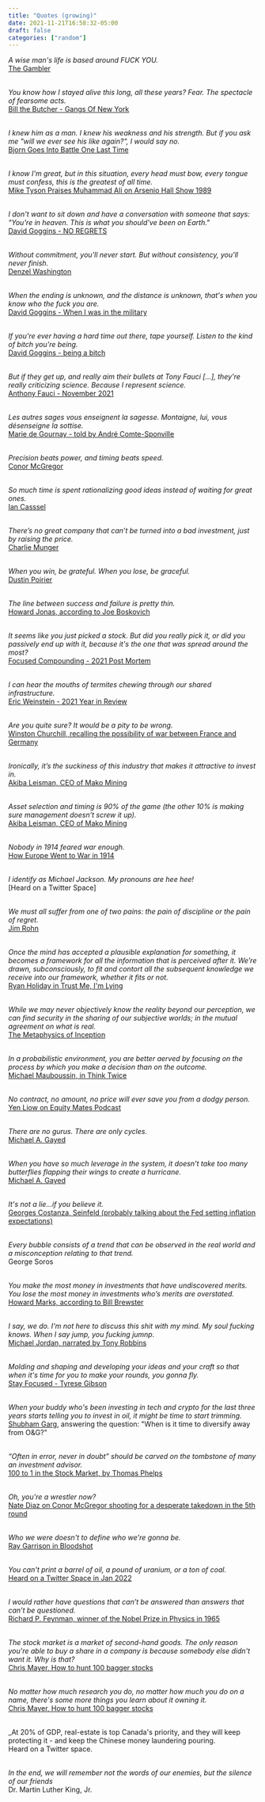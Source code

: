 ```yaml
---
title: "Quotes (growing)"
date: 2021-11-21T16:58:32-05:00
draft: false
categories: ["random"]
---
```


_A wise man's life is based around FUCK YOU._<br/>
[The Gambler](https://www.youtube.com/watch?v=XamC7-Pt8N0)
<br/><br/>

_You know how I stayed alive this long, all these years? Fear. The spectacle of fearsome acts._<br/>
[Bill the Butcher - Gangs Of New York](https://www.youtube.com/watch?v=waqSKNUrMaY)
<br/><br/>

_I knew him as a man. I knew his weakness and his strength. But if you ask me "will we ever see his like again?", I would say no._<br/>
[Bjorn Goes Into Battle One Last Time](https://www.youtube.com/watch?v=ANCAyz_U_oo)
<br/><br/>

_I know I'm great, but in this situation, every head must bow, every tongue must confess, this is the greatest of all time._<br/>
[Mike Tyson Praises Muhammad Ali on Arsenio Hall Show 1989](https://www.youtube.com/watch?v=rTngzYQ6t9A)
<br/><br/>

_I don't want to sit down and have a conversation with someone that says: "You're in heaven. This is what you should've been on Earth."_<br/>
[David Goggins - NO REGRETS](https://www.youtube.com/watch?v=Y_ANUef_l48&list=LL&index=2)
<br/><br/>

_Without commitment, you'll never start. But without consistency, you'll never finish._<br/>
[Denzel Washington](https://www.youtube.com/watch?v=isHuVnqWOhg&list=LL&index=12)
<br/><br/>

_When the ending is unknown, and the distance is unknown, that's when you know who the fuck you are._<br/>
[David Goggins - When I was in the military](https://www.youtube.com/watch?v=c6Wx53KOYsk&list=LL&index=14)
<br/><br/>

_If you're ever having a hard time out there, tape yourself. Listen to the kind of bitch you're being._<br/>
[David Goggins - being a bitch](https://www.youtube.com/watch?v=15H_2mnAML8&list=LL&index=16)
<br/><br/>

_But if they get up, and really aim their bullets at Tony Fauci [...], they're really criticizing science. Because I represent science._<br/>
[Anthony Fauci - November 2021](https://www.youtube.com/watch?v=a26Sp1vZuas)
<br/><br/>

_Les autres sages vous enseignent la sagesse. Montaigne, lui, vous désenseigne la sottise._<br/>
[Marie de Gournay - told by André Comte-Sponville](https://www.youtube.com/watch?v=Ob3wyTA1xPM)
<br/><br/>

_Precision beats power, and timing beats speed._<br/>
[Conor McGregor](https://www.youtube.com/watch?v=0Zq46m6hBB4)
<br/><br/>

_So much time is spent rationalizing good ideas instead of waiting for great ones._<br/>
[Ian Casssel](https://twitter.com/iancassel)
<br/><br/>

_There’s no great company that can’t be turned into a bad investment, just by raising the price._<br/>
[Charlie Munger](https://twitter.com/andrewhollingw/status/1467021174718803969)
<br/><br/>

_When you win, be grateful. When you lose, be graceful._<br/>
[Dustin Poirier](https://youtu.be/t9AwgL8AIo4?t=1255)
<br/><br/>

_The line between success and failure is pretty thin._<br/>
[Howard Jonas, according to Joe Boskovich](https://www.youtube.com/watch?v=eBzC9GoB-xc)
<br/><br/>

_It seems like you just picked a stock. But did you really pick it, or did you passively end up with it, because it's the one that was spread around the most?_<br/>
[Focused Compounding - 2021 Post Mortem](https://www.youtube.com/watch?v=m35811pWxh4)
<br/><br/>

_I can hear the mouths of termites chewing through our shared infrastructure._<br/>
[Eric Weinstein - 2021 Year in Review](https://www.youtube.com/watch?v=RMS02ueFso0&list=LL&index=2&t=6452s)
<br/><br/>

_Are you quite sure? It would be a pity to be wrong._<br/>
[Winston Churchill, recalling the possibility of war between France and Germany](https://winstonchurchill.org/resources/quotes/famous-quotations-and-stories/)
<br/><br/>

_Ironically, it’s the suckiness of this industry that makes it attractive to invest in._<br/>
[Akiba Leisman, CEO of Mako Mining](https://ceo.ca/@akibaleisman?0e4b0173fe8e)
<br/><br/>

 _Asset selection and timing is 90% of the game (the other 10% is making sure management doesn’t screw it up)._<br/>
[Akiba Leisman, CEO of Mako Mining](https://ceo.ca/@akibaleisman?0e4b0173fe8e)
<br/><br/>

_Nobody in 1914 feared war enough._<br/>
[How Europe Went to War in 1914](https://www.youtube.com/watch?v=5hv4HfLQGlw)
<br/><br/>

_I identify as Michael Jackson. My pronouns are hee hee!_<br/>
[Heard on a Twitter Space]
<br/><br/>

_We must all suffer from one of two pains: the pain of discipline or the pain of regret._<br/>
[Jim Rohn](https://www.jimrohn.com/)
<br/><br/>

_Once the mind has accepted a plausible explanation for something, it becomes a framework for all the information that is perceived after it. We’re drawn, subconsciously, to fit and contort all the subsequent knowledge we receive into our framework, whether it fits or not._<br/>
[Ryan Holiday in Trust Me, I'm Lying](https://www.amazon.ca/Trust-Me-Lying-Confessions-Manipulator/dp/B07RMCR2WQ)
<br/><br/>

_While we may never objectively know the reality beyond our perception, we can find security in the sharing of our subjective worlds; in the mutual agreement on what is real._<br/>
[The Metaphysics of Inception](https://www.youtube.com/watch?v=a_N9ViJubwM&t=988s)
<br/><br/>

_In a probabilistic environment, you are better aerved by focusing on the process by which you make a decision than on the outcome._<br/>
[Michael Mauboussin, in Think Twice](https://www.amazon.ca/Think-Twice-Harnessing-Power-Counterintuition/dp/1422187381)
<br/><br/>

_No contract, no amount, no price will ever save you from a dodgy person._<br/>
[Yen Liow on Equity Mates Podcast](https://www.youtube.com/watch?v=Ei03z7-aIJg&t=1890s)
<br/><br/>

_There are no gurus. There are only cycles._<br/>
[Michael A. Gayed](https://twitter.com/leadlagreport)
<br/><br/>

_When you have so much leverage in the system, it doesn't take too many butterflies flapping their wings to create a hurricane._<br/>
[Michael A. Gayed](https://twitter.com/leadlagreport)
<br/><br/>

_It's not a lie...if you believe it._<br/>
[Georges Costanza, Seinfeld (probably talking about the Fed setting inflation expectations)](https://www.youtube.com/watch?v=vn_PSJsl0LQ)
<br/><br/>

_Every bubble consists of a trend that can be observed in the real world and a misconception relating to that trend._<br/>
George Soros
<br/><br/>

_You make the most money in investments that have undiscovered merits. You lose the most money in investments who’s merits are overstated._<br/>
[Howard Marks, according to Bill Brewster](https://www.getrevue.co/profile/billbrewstertbb/issues/bill-brewster-s-revue-issue-6-925111?via=twitter-card-webview&client=DesktopWeb&element=issue-card)
<br/><br/>

_I say, we do. I'm not here to discuss this shit with my mind. My soul fucking knows. When I say jump, you fucking jumnp._<br/>
[Michael Jordan, narrated by Tony Robbins](https://www.youtube.com/watch?v=bGHcpacwEdo)
<br/><br/>

_Molding and shaping and developing your ideas and your craft so that when it's time for you to make your rounds, you gonna fly._<br/>
[Stay Focused - Tyrese Gibson](https://www.youtube.com/watch?v=i4PhWdrR0bU)
<br/><br/>

_When your buddy who's been investing in tech and crypto for the last three years starts telling you to invest in oil, it might be time to start trimming._<br/>
[Shubham Garg](https://twitter.com/WhiteTundraSG), answering the question: "When is it time to diversify away from O&G?"
<br/><br/>

_“Often in error, never in doubt” should be carved on the tombstone of many an investment advisor._<br/>
[100 to 1 in the Stock Market, by Thomas Phelps](https://www.amazon.ca/-/fr/Thomas-William-Phelps/dp/1626540292/)
<br/><br/>

_Oh, you're a wrestler now?_<br/>
[Nate Diaz on Conor McGregor shooting for a desperate takedown in the 5th round](https://www.youtube.com/watch?v=y2zANlbiywM)
<br/><br/>

_Who we were doesn't to define who we're gonna be._<br/>
[Ray Garrison in Bloodshot](https://en.wikipedia.org/wiki/Bloodshot_(film))
<br/><br/>

_You can't print a barrel of oil, a pound of uranium, or a ton of coal._<br/>
[Heard on a Twitter Space in Jan 2022](https://twitter.com/i/spaces/1nAJEYnPrVYJL/peek)
<br/><br/>

_I would rather have questions that can’t be answered than answers that can’t be questioned._<br/>
[Richard P. Feynman, winner of the Nobel Prize in Physics in 1965](https://www.youtube.com/watch?v=P1ww1IXRfTA)
<br/><br/>

_The stock market is a market of second-hand goods. The only reason you're able to buy a share in a company is because somebody else didn't want it. Why is that?_<br/>
[Chris Mayer, How to hunt 100 bagger stocks](https://www.youtube.com/watch?v=gWtqjGOWl3A&t=1298s)
<br/><br/>

_No matter how much research you do, no matter how much you do on a name, there's some more things you learn about it owning it._<br/>
[Chris Mayer, How to hunt 100 bagger stocks](https://www.youtube.com/watch?v=gWtqjGOWl3A&t=1298s)
<br/><br/>

_At 20% of GDP, real-estate is top Canada's priority, and they will keep protecting it - and keep the Chinese money laundering pouring.<br/>
Heard on a Twitter space.
<br/><br/>

_In the end, we will remember not the words of our enemies, but the silence of our friends_<br/>
Dr. Martin Luther King, Jr.
<br/><br/>